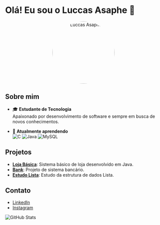# Olá! Eu sou o Luccas Asaphe 👋

<p align="center">
  <img src="[https://via.placeholder.com/150](https://avatars.githubusercontent.com/u/167210535?s=96&v=4)" alt="Luccas Asaphe" width="200" style="border-radius: 50%;">
</p>

## Sobre mim

- 🎓 **Estudante de Tecnologia**<br>
  Apaixonado por desenvolvimento de software e sempre em busca de novos conhecimentos.

- 🌱 **Atualmente aprendendo**<br>
  ![C](https://img.shields.io/badge/-C-A8B9CC?style=flat-square&logo=c&logoColor=white)
  ![Java](https://img.shields.io/badge/-Java-007396?style=flat-square&logo=java&logoColor=white)
  ![MySQL](https://img.shields.io/badge/-MySQL-4479A1?style=flat-square&logo=mysql&logoColor=white)

## Projetos

- [**Loja Básica**](https://github.com/LuccasAps/Loja-Basica): Sistema básico de loja desenvolvido em Java.
- [**Bank**](https://github.com/LuccasAps/Bank): Projeto de sistema bancário.
- [**Estudo Lista**](https://github.com/LuccasAps/Estudo-Lista): Estudo da estrutura de dados Lista.

## Contato

- [LinkedIn](https://www.linkedin.com/in/luccas-asaphe-pena-salomão-521837280)
- [Instagram](https://www.instagram.com/luccas__aps)

![GitHub Stats](https://github-readme-stats.vercel.app/api?username=LuccasAps&show_icons=true&theme=radical)
